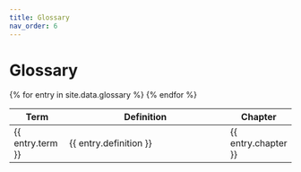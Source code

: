 ```yaml
---
title: Glossary
nav_order: 6
---
```


# Glossary

<table class="grid" style="width: 100%">
    <colgroup>
        <col width="20%" />
        <col width="70%" />
        <col width="10%" />
    </colgroup>
    <thead>
        <tr class="header">
            <th>Term</th>
            <th>Definition</th>
            <th>Chapter</th>
        </tr>
    </thead>
    <tbody>
    {% for entry in site.data.glossary %}
        <tr>
          <td>{{ entry.term }}</td>
          <td>{{ entry.definition }}</td>
          <td>{{ entry.chapter }}</td>
        </tr>
    {% endfor %}
    </tbody>
</table>